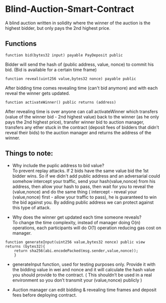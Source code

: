 # Blind-Auction-Smart-Contract
A blind auction written in solidity where the winner of the auction is the highest bidder, but only pays the 2nd highest price.


## Functions
```solidity
function bid(bytes32 input) payable PayDeposit public
```
Bidder will send the hash of (public address, value, nonce) to commit his bid. (Bid is available for a certain time frame)  


```solidity
function reveal(uint256 value,bytes32 nonce) payable public 
```
After bidding time comes revealing time (can't bid anymore) and with each reveal the winner gets updated.  


```solidity
function activateWinner() public returns (address)
```
After revealing time is over anyone can call activateWinner which transfers (value of the winner bid - 2nd highest value) back to the winner (as he only pays the 2nd highest price), transfer winner bid to auction manager, transfers any ether stuck in the contract (deposit fees of bidders that didn’t reveal their bids) to the auction manager and returns the address of the winner.  

## Things to note:

* Why include the puplic address to bid value?  
To prevent replay attacks.
If 2 bids have the same value bid the 1st bidder wins.
So if we didn't add public address and an adversarial could somehow intercept your traffic, send your hash(value,nonce) from his address, then allow your hash to pass, then wait for you to reveal the (value,nonce) and do the same thing ( intercept - reveal your (value,nonce) first - allow your traffic to pass), he is  guaranteed to win the bid against you.
By adding public address we can protect against this type of attack.  

* Why does the winner get updated each time someone reveals?  
To change the time complexity, instead of manager doing O(n) operations, each participants will do O(1) operation reducing gas cost on manager.


```solidity
function generateInput(uint256 value,bytes32 nonce) public view returns (bytes32){
    return sha256(abi.encodePacked(msg.sender,value,nonce));
    }
```
* generateInput function, used for testing purposes only. Provide it with the bidding value in wei and nonce and it will calculate the hash value you should provide to the contract. ( This shouldn’t be used in a real environment so you don’t transmit your (value,nonce) publicly )


* Auction manager can edit bidding & revealing time frames and deposit fees before deploying contract. 
